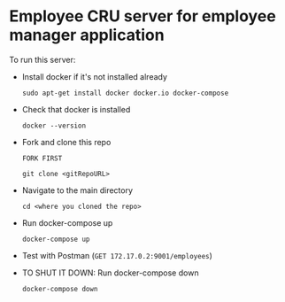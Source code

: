 # Employee CRU server for employee manager application

To run this server:

  - Install docker if it's not installed already

    `sudo apt-get install docker docker.io docker-compose`
  - Check that docker is installed

    `docker --version`
  - Fork and clone this repo

    `FORK FIRST`

    `git clone <gitRepoURL>`

  - Navigate to the main directory

    `cd <where you cloned the repo>`
  - Run docker-compose up

    `docker-compose up`

  - Test with Postman (`GET 172.17.0.2:9001/employees`)

  - TO SHUT IT DOWN: Run docker-compose down

    `docker-compose down`